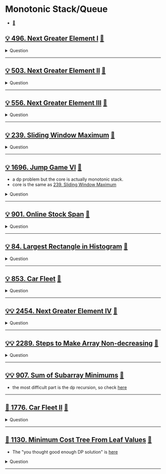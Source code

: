 # Monotonic Stack/Queue

- [:notebook:](../../_notes/README.md#monotonic-queue)

## [:bulb: 496. Next Greater Element I](https://leetcode.com/problems/next-greater-element-i/) [:dart:](next_greater_element_i.h)

<details><summary markdown="span">Question</summary>

```markdown
The next greater element of some element x in an array is
- the first greater element that is to the right of x in the same array.

You are given two distinct 0-indexed integer arrays nums1 and nums2, where
nums1 is a subset of nums2.

For each 0 <= i < nums1.length, find the index j such that nums1[i] == nums2[j]
and determine the next greater element of nums2[j] in nums2.

If there is no next greater element, then the answer for this query is -1.
Return an array ans of length nums1.length such that ans[i] is the next greater
element as described above.

Input: nums1 = [4,1,2], nums2 = [1,3,4,2]
Output: [-1,3,-1]
Explanation: The next greater element for each value of nums1 is as follows:
- 4 is underlined in nums2 = [1,3,4,2]. There is no next greater element, so the answer is -1.
- 1 is underlined in nums2 = [1,3,4,2]. The next greater element is 3.
- 2 is underlined in nums2 = [1,3,4,2]. There is no next greater element, so the answer is -1.

```

</details>

------------------------------------------------------------------------------

## [:bulb: 503. Next Greater Element II](https://leetcode.com/problems/next-greater-element-ii/) [:dart:](next_greater_element_ii.h)

<details><summary markdown="span">Question</summary>

```markdown
Given a circular integer array nums
- (i.e., the next element of nums[nums.length - 1] is nums[0]),
return the next greater number for every element in nums.

The next greater number of a number x is the first greater number to its
traversing-order next in the array, which means you could search circularly to
find its next greater number. If it doesn't exist, return -1 for this number.

Input: nums = [1,2,1]
Output: [2,-1,2]
Explanation: The first 1's next greater number is 2;
The number 2 can't find next greater number.
The second 1's next greater number needs to search circularly, which is also 2.
```

</details>

------------------------------------------------------------------------------

## [:bulb: 556. Next Greater Element III](https://leetcode.com/problems/next-greater-element-iii/) [:dart:](next_greater_element_iii.h)

<details><summary markdown="span">Question</summary>

```markdown
Given a positive integer n, find the smallest integer which has exactly the
same digits existing in the integer n and is greater in value than n.

If no such positive integer exists, return -1.

Note that the returned integer should fit in 32-bit integer,
if there is a valid answer but it does not fit in 32-bit integer, return -1.

Input: n = 12
Output: 21

Input: n = 21
Output: -1

Input: n = 11
Output: -1
```

</details>

------------------------------------------------------------------------------

## [:bulb: 239. Sliding Window Maximum](https://leetcode.com/problems/sliding-window-maximum) [:dart:](sliding_window_maximum.h)

<details><summary markdown="span">Question</summary>

```markdown
You are given an array of integers nums,
- there is a sliding window of size k which is
- moving from the very left of the array to the very right.
- e.g. You can only see the k numbers in the window.
- Each time the sliding window moves right by one position.

Return the max value in the window in from left to right.

Input: nums = [1,3,-1,-3,5,3,6,7], k = 3
Output: [3,3,5,5,6,7]
Explanation:
Window position                Max
---------------               -----
[1  3  -1] -3  5  3  6  7       3
 1 [3  -1  -3] 5  3  6  7       3
 1  3 [-1  -3  5] 3  6  7       5
 1  3  -1 [-3  5  3] 6  7       5
 1  3  -1  -3 [5  3  6] 7       6
 1  3  -1  -3  5 [3  6  7]      7

```

</details>

------------------------------------------------------------------------------

## [:bulb: 1696. Jump Game VI](https://leetcode.com/problems/jump-game-vi/) [:dart:](jump_game_vi.h)

- a dp problem but the core is actually monotonic stack.
- core is the same as [239. Sliding Window Maximum](#bulb-239-sliding-window-maximum-dart)

<details><summary markdown="span">Question</summary>

```markdown
You are given a 0-indexed integer array nums and an integer k.
    - You are initially standing at index 0.
    - In one move, you can jump at most k steps forward (inclusive)
      without going outside the boundaries of the array.
You want to reach the last index of the array (index n - 1).
Your score is the sum of all nums[j] for each index j you visited in the array.

Return the maximum score you can get.

Example:
Input: nums = [1,-1,-2,4,-7,3], k = 2
               ^  ^    ^    ^
Output: 7
Explanation: You can choose your jumps with [1,-1,4,3] (^ above). The sum is 7.
```

</details>

------------------------------------------------------------------------------

## [:bulb: 901. Online Stock Span](https://leetcode.com/problems/online-stock-span/) [:dart:](online_stock_span.h)

<details><summary markdown="span">Question</summary>

```markdown
Design an algorithm that collects daily price quotes for some stock and returns
the span of that stock's price for the current day.

The span of the stock's price today is defined as the maximum number of
consecutive days (starting from today and going backward)
for which the stock price was less than or equal to today's price.

For example, if the price of a stock over the next 7 days were
[100,80,60,70,60,75,85], then the stock spans would be [1,1,1,2,1,4,6].

Implement the StockSpanner class:
- StockSpanner() Initializes the object of the class.
- int next(int price) Returns the span of the stock's price given that today's price is price.

Input
["StockSpanner", "next", "next", "next", "next", "next", "next", "next"]
[[], [100], [80], [60], [70], [60], [75], [85]]
Output
[null, 1, 1, 1, 2, 1, 4, 6]

Explanation
StockSpanner stockSpanner = new StockSpanner();
stockSpanner.next(100); // return 1 (as nothing consecutive < 100)
stockSpanner.next(80);  // return 1 (as nothing consecutive < 80)
stockSpanner.next(60);  // return 1 (as nothing consecutive < 60)
stockSpanner.next(70);  // return 2 (as 60 < 70)
stockSpanner.next(60);  // return 1 (as nothing consecutive < 60)
stockSpanner.next(75);  // return 4, (the last 4 prices (including today's price
                        // of 75) were less than or equal to today's price.
stockSpanner.next(85);  // return 6 ... same reasoning

```

</details>

------------------------------------------------------------------------------

## [:bulb: 84. Largest Rectangle in Histogram](https://leetcode.com/problems/largest-rectangle-in-histogram/) [:dart:](largest_retangle_in_histogram.h)

<details><summary markdown="span">Question</summary>

```markdown
Given an array of integers heights representing the histogram's bar height where
the width of each bar is 1, return the area of the largest rectangle in the histogram.

Input: heights = [2,1,5,6,2,3]

Output: 10
Explanation: The above is a histogram where width of each bar is 1.
The largest rectangle is 5 * 2 = 10
```

</details>

------------------------------------------------------------------------------

## [:bulb: 853. Car Fleet](https://leetcode.com/problems/car-fleet/) [:dart:](car_fleet.h)

<details><summary markdown="span">Question</summary>

```markdown
There are n cars going to the same destination along a one-lane road.
The destination is target miles away.

You are given two integer array position and speed, both of length n, where
- position[i] is the position of the ith car and
- speed[i] is the speed of the ith car (in miles per hour).

A car can never pass another car ahead of it,
but it can catch up to it and drive bumper to bumper at the same speed.

The faster car will slow down to match the slower car's speed.
The distance between these two cars is ignored
(i.e., they are assumed to have the same position).

A **car fleet** is
some non-empty set of cars driving at the same position and same speed.
- Note that a single car is also a car fleet.

If a car catches up to a car fleet right at the destination point, it will still
be considered as one car fleet.

Return the number of car fleets that will arrive at the destination.

Input: target = 12, position = [10,8,0,5,3], speed = [2,4,1,1,3]
Output: 3
Explanation:
The cars starting at 10 (speed 2) and 8 (speed 4) become a fleet, meeting each other at 12.
The car starting at 0 does not catch up to any other car, so it is a fleet by itself.
The cars starting at 5 (speed 1) and 3 (speed 3) become a fleet, meeting each other at 6.
The fleet moves at speed 1 until it reaches target.
Note that no other cars meet these fleets before the destination, so the answer is 3.
```

</details>

------------------------------------------------------------------------------

## [:bulb::bulb: 2454. Next Greater Element IV](https://leetcode.com/problems/next-greater-element-iv/) [:dart:](next_greater_element_iv.h)

<details><summary markdown="span">Question</summary>

```markdown
You are given a 0-indexed array of non-negative integers nums.

For each integer in nums, you must find its respective second greater integer.

The second greater integer of nums[i] is nums[j] such that:
- j > i
- nums[j] > nums[i]
- There exists exactly one index k such that nums[k] > nums[i] and i < k < j.

- If there is no such nums[j], the second greater integer is considered to be -1.

For example, in the array [1, 2, 4, 3], the second greater integer of
- 1 is 4,
- 2 is 3,
- and that of 3 and 4 is -1.

Return an integer array answer, where answer[i] is the second greater integer of
nums[i].

Input: nums = [2,4,0,9,6]
Output: [9,6,6,-1,-1]

--> note: second largest of 2 is 9 not 4, as both 4 and 9 are larger than 2, but
    9 is on the right of 4.
```

</details>

------------------------------------------------------------------------------

## [:bulb::bulb: 2289. Steps to Make Array Non-decreasing](https://leetcode.com/problems/steps-to-make-array-non-decreasing/) [:dart:](steps_to_make_arr_non_dec.h)

<details><summary markdown="span">Question</summary>

```markdown
You are given a 0-indexed integer array nums.

In one step, remove all elements nums[i] where
- nums[i - 1] > nums[i] for all 0 < i < nums.length.

Return the number of steps performed until nums becomes a non-decreasing array.

Input: nums = [5,3,4,4,7,3,6,11,8,5,11]
Output: 3
Explanation: The following are the steps performed:
- Step 1: [5,3,4,4,7,3,6,11,8,5,11] becomes [5,4,4,7,6,11,11]
             ^       ^      ^ ^
- Step 2: [5,4,4,7,6,11,11] becomes [5,4,7,11,11]
             ^     ^
- Step 3: [5,4,7,11,11] becomes [5,7,11,11]
             ^
--> [5,7,11,11] is a non-decreasing array. Therefore, we return 3.
```

</details>

------------------------------------------------------------------------------

## [:bulb::bulb: 907. Sum of Subarray Minimums](https://leetcode.com/problems/sum-of-subarray-minimums/) [:dart:](sum_of_subarray_mininums.h)

- the most difficult part is the dp recursion, so check [here](../dp/dp_z_misc_hard_recursion/README.md#💡💡-907-sum-of-subarray-minimums-🎯)

------------------------------------------------------------------------------

## [:exploding_head: 1776. Car Fleet II](https://leetcode.com/problems/car-fleet/) [:dart:](car_fleet2.h)

<details><summary markdown="span">Question</summary>

```markdown
There are n cars traveling at different speeds in the same direction along a
one-lane road. You are given an array cars of length n, where

cars[i] = [positioni, speedi] represents:

positioni is the distance between the ith car and the beginning of the road in
meters. It is guaranteed that positioni < positioni+1.

speedi is the initial speed of the ith car in meters per second.

For simplicity, cars can be considered as points moving along the number line.
Two cars collide when they occupy the same position.
Once a car collides with another car, they unite and form a single car fleet.
The cars in the formed fleet will have the same position and the same speed,
which is the initial speed of the slowest car in the fleet.

Return an array answer, where answer[i] is the time, in seconds, at which the
ith car collides with the next car, or -1 if the car does not collide with the
next car. Answers within 10-5 of the actual answers are accepted.
```

</details>

------------------------------------------------------------------------------

## [:exploding_head: 1130. Minimum Cost Tree From Leaf Values](https://leetcode.com/problems/minimum-cost-tree-from-leaf-values/) [:dart:](min_cost_tree_from_leaf_values.h)

- The "you thought good enough DP solution" is [here](../dp/dp_subseq/README.md#💡-1130-minimum-cost-tree-from-leaf-values-🎯)

<details><summary markdown="span">Question</summary>

```markdown
Given an array arr of positive integers, consider all binary trees such that:
- Each node has either 0 or 2 children;
- A node is a leaf if and only if it has zero children.
- The values of arr correspond to the values of each leaf in an in-order traversal of the tree.
- The value of each non-leaf node is equal to
  the product of the largest leaf value in its left and right subtree, respectively.
- Among all possible binary trees considered, return the smallest possible sum
  of the values of each non-leaf node.

It is guaranteed this sum fits into a 32-bit integer.

Input: arr = [6,2,4]
Output: 32
Explanation: There are two possible trees:

    24                 24
  12  4       or      6  8
 6  2                   2  4

The first has a non-leaf node sum 12 + 24 = 36, and the second has non-leaf node
sum 8 + 24 = 32.
```

</details>

------------------------------------------------------------------------------
